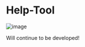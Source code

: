 # Help-Tool

![image](https://github.com/Lessyzz/Help-Tool/assets/102208615/79b0f5db-aad8-498e-8974-9e69c280f87f)

Will continue to be developed!
